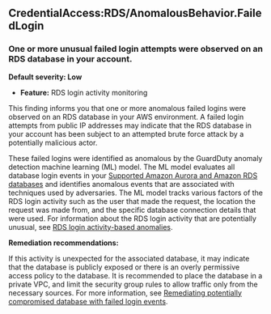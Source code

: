 CredentialAccess:RDS/AnomalousBehavior.FailedLogin
--------------------------------------------------


### One or more unusual failed login attempts were observed on an RDS database in your account.


**Default severity: Low**


 * **Feature:** RDS login activity monitoring

This finding informs you that one or more anomalous failed logins were observed on an RDS database in your AWS environment. A failed login attempts from public IP addresses may indicate that the RDS database in your account has been subject to an attempted brute force attack by a potentially malicious actor.


These failed logins were identified as anomalous by the GuardDuty anomaly detection machine learning (ML) model. The ML model evaluates all database login events in your [Supported Amazon Aurora and Amazon RDS databases](https://docs.aws.amazon.com/guardduty/latest/ug/rds-protection.html#rds-pro-supported-db) and identifies anomalous events that are associated with techniques used by adversaries. The ML model tracks various factors of the RDS login activity such as the user that made the request, the location the request was made from, and the specific database connection details that were used. For information about the RDS login activity that are potentially unusual, see [RDS login activity\-based anomalies](./guardduty_findings-summary.html#rds-pro-login-anomaly).


**Remediation recommendations:**


If this activity is unexpected for the associated database, it may indicate that the database is publicly exposed or there is an overly permissive access policy to the database. It is recommended to place the database in a private VPC, and limit the security group rules to allow traffic only from the necessary sources. For more information, see [Remediating potentially compromised database with failed login events](https://docs.aws.amazon.com/guardduty/latest/ug/guardduty-remediate-compromised-database-rds.html#gd-compromised-db-failed-attempt).

